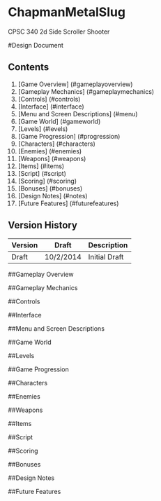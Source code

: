 ChapmanMetalSlug
================

CPSC 340 2d Side Scroller Shooter

#Design Document

Contents
-------------
1. [Game Overview] (#gameplayoverview)
2. [Gameplay Mechanics] (#gameplaymechanics)
3. [Controls] (#controls)
4. [Interface] (#interface)
5. [Menu and Screen Descriptions] (#menu)
6. [Game World] (#gameworld)
7. [Levels] (#levels)
8. [Game Progression] (#progression)
9. [Characters] (#characters)
10. [Enemies] (#enemies)
11. [Weapons] (#weapons)
12. [Items] (#items)
13. [Script] (#script)
14. [Scoring] (#scoring)
15. [Bonuses] (#bonuses)
16. [Design Notes] (#notes)
17. [Future Features] (#futurefeatures)


Version History
---------------------

Version | Draft | Description
-----------|--------|-----------------
Draft | 10/2/2014 | Initial Draft

##<a name="gameplayoverview"></a>Gameplay Overview

##<a name="gameplaymechanics"></a>Gameplay Mechanics

##<a name="controls"></a>Controls

##<a name="interface"></a>Interface

##<a name="menu"></a>Menu and Screen Descriptions

##<a name="gameworld"></a>Game World

##<a name="levels"></a>Levels

##<a name="progression"></a>Game Progression

##<a name="characters"></a>Characters

##<a name="enemies"></a>Enemies

##<a name="weapons"></a>Weapons

##<a name="items"></a>Items

##<a name="script"></a>Script

##<a name="scoring"></a>Scoring

##<a name="bonuses"></a>Bonuses

##<a name="notes"></a>Design Notes

##<a name="futurefeatures"></a>Future Features
